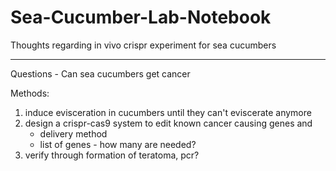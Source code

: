 # Sea-Cucumber-Lab-Notebook

Thoughts regarding in vivo crispr experiment for sea cucumbers

------------------------
Questions - Can sea cucumbers get cancer

Methods:
1. induce evisceration in cucumbers until they can't eviscerate anymore
2. design a crispr-cas9 system to edit known cancer causing genes and 
	* delivery method
	* list of genes - how many are needed?
3. verify through formation of teratoma, pcr?
